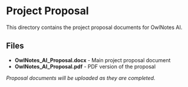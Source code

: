 # Project Proposal

This directory contains the project proposal documents for OwlNotes AI.

## Files

- **OwlNotes_AI_Proposal.docx** - Main project proposal document
- **OwlNotes_AI_Proposal.pdf** - PDF version of the proposal

*Proposal documents will be uploaded as they are completed.*
